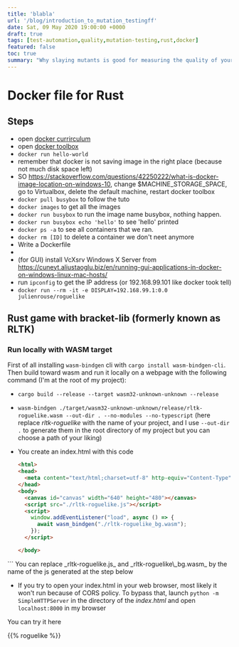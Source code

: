 ```yaml
---
title: 'blabla'
url: '/blog/introduction_to_mutation_testingff'
date: Sat, 09 May 2020 19:00:00 +0000
draft: true
tags: [test-automation,quality,mutation-testing,rust,docker]
featured: false
toc: true
summary: "Why slaying mutants is good for measuring the quality of your tests"
---
```

# Docker file for Rust

## Steps

- open [docker currirculum](https://docker-curriculum.com/)
- open [docker toolbox](toto)
- `docker run hello-world`
- remember that docker is not saving image in the right place (because not much disk space left)
- SO https://stackoverflow.com/questions/42250222/what-is-docker-image-location-on-windows-10, change $MACHINE_STORAGE_SPACE, go to Virtualbox, delete the default machine, restart docker toolbox
- `docker pull busybox` to follow the tuto
- `docker images` to get all the images
- `docker run busybox` to run the image name busybox, nothing happen.
- `docker run busybox echo 'hello'` to see 'hello' printed
- `docker ps -a` to see all containers that we ran.
- `docker rm [ID]` to delete a container we don't neet anymore
- Write a Dockerfile
- 
- (for GUI) install VcXsrv Windows X Server from https://cuneyt.aliustaoglu.biz/en/running-gui-applications-in-docker-on-windows-linux-mac-hosts/
- run `ipconfig` to get the IP address (or 192.168.99.101 like docker took tell)
- `docker run --rm -it -e DISPLAY=192.168.99.1:0.0 julienrouse/roguelike`







## Rust game with bracket-lib (formerly known as RLTK)

### Run locally with WASM target

First of all installing `wasm-bindgen` cli with `cargo install wasm-bindgen-cli`. Then build toward wasm and run it locally on a webpage with the following command (I'm at the root of my project): 

- `cargo build --release --target wasm32-unknown-unknown --release`

- `wasm-bindgen ./target/wasm32-unknown-unknown/release/rltk-roguelike.wasm --out-dir . --no-modules --no-typescript` (here replace _rltk-roguelike_ with the name of your project, and I use `--out-dir .` to generate them in the root directory of my project but you can choose a path of your liking)

- You create an index.html with this code 

  ```html
  <html>
  <head>
    <meta content="text/html;charset=utf-8" http-equiv="Content-Type" />
  </head>
  <body>
    <canvas id="canvas" width="640" height="480"></canvas>
    <script src="./rltk-roguelike.js"></script>
    <script>
      window.addEventListener("load", async () => {
        await wasm_bindgen("./rltk-roguelike_bg.wasm");
      });
    </script>

  </body>
</html>
  ```
  You can replace _rltk-roguelike.js_ and _rltk-roguelike\_bg.wasm_ by the name of the js generated at the step below

- If you try to open your index.html in your web browser, most likely it won't run because of CORS policy. To bypass that, launch `python -m SimpleHTTPServer` in the directory of the _index.html_ and open `localhost:8000` in my browser


You can try it here

{{% roguelike %}}
